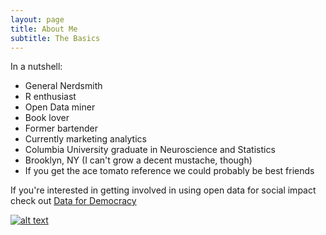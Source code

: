 ```yaml
---
layout: page
title: About Me
subtitle: The Basics
---
```


In a nutshell:
- General Nerdsmith
- R enthusiast 
- Open Data miner
- Book lover 
- Former bartender
- Currently marketing analytics
- Columbia University graduate in Neuroscience and Statistics
- Brooklyn, NY (I can't grow a decent mustache, though)
- If you get the ace tomato reference we could probably be best friends

If you're interested in getting involved in using open data for social impact check out [Data for Democracy](https://datafordemocracy.org/)

[![alt text](https://data4democracy.github.io/datafordemocracy.org/images/data-dem-logo-stacked-grey.png "Data for Democracy")](https://datafordemocracy.org/)

